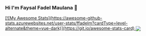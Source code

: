 ### Hi I'm Faysal Fadel Maulana 👋

<a href="https://github.com/ffadelm/ffadelm">
  [![My Awesome Stats](https://awesome-github-stats.azurewebsites.net/user-stats/ffadelm?cardType=level-alternate&theme=vue-dark)](https://git.io/awesome-stats-card)
</a>
<a href="#">
<img align="center" src="https://github-readme-stats.vercel.app/api/top-langs/?username=ffadelm" />
 </a>
<!--
**ffadelm/ffadelm** is a ✨ _special_ ✨ repository because its `README.md` (this file) appears on your GitHub profile.

Here are some ideas to get you started:

- 🔭 I’m currently working on ...
- 🌱 I’m currently learning ...
- 👯 I’m looking to collaborate on ...
- 🤔 I’m looking for help with ...
- 💬 Ask me about ...
- 📫 How to reach me: ...
- 😄 Pronouns: ...
- ⚡ Fun fact: ...
-->
